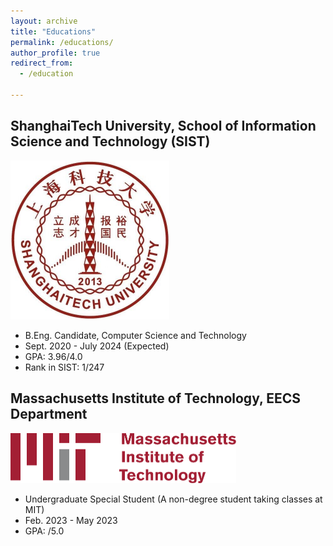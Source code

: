 ```yaml
---
layout: archive
title: "Educations"
permalink: /educations/
author_profile: true
redirect_from:
  - /education

---
```


## ShanghaiTech University, School of Information Science and Technology (SIST)

<img src="../images/shtech-logo.jpg" alt="shtech-logo" style="zoom:50%;" />

- B.Eng. Candidate, Computer Science and Technology
- Sept. 2020 - July 2024 (Expected)
- GPA: 3.96/4.0
- Rank in SIST: 1/247

## Massachusetts Institute of Technology, EECS Department

<img src="../images/MIT-logo.png" alt="MIT-logo" style="zoom:50%;" />

- Undergraduate Special Student (A non-degree student taking classes at MIT)
- Feb. 2023 - May 2023
- GPA: /5.0